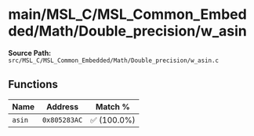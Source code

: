 # main/MSL_C/MSL_Common_Embedded/Math/Double_precision/w_asin

**Source Path:** `src/MSL_C/MSL_Common_Embedded/Math/Double_precision/w_asin.c`

## Functions

| Name | Address | Match % |
|------|---------|---------|
| `asin` | `0x805283AC` | :white_check_mark: (100.0%) |